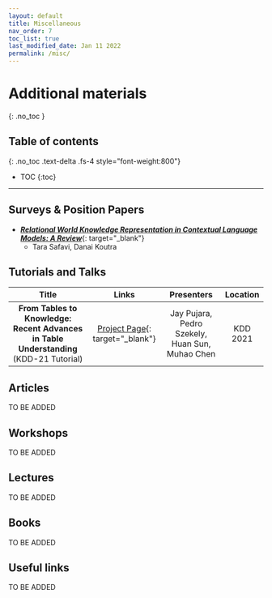 ```yaml
---
layout: default
title: Miscellaneous
nav_order: 7
toc_list: true
last_modified_date: Jan 11 2022
permalink: /misc/
---
```

# Additional materials
{: .no_toc }

## Table of contents
{: .no_toc .text-delta .fs-4 style="font-weight:800"}

- TOC
{:toc}

---

## Surveys & Position Papers

- [***Relational World Knowledge Representation in Contextual Language Models: A Review***](https://arxiv.org/abs/2104.05837){: target="_blank"}
    - Tara Safavi, Danai Koutra


## Tutorials and Talks 

| Title | Links | Presenters |  Location  | 
| :------------:| :-----: | :------: | :----------: |
| **From Tables to Knowledge: Recent Advances in Table Understanding** <br> (KDD-21 Tutorial) | [Project Page](https://usc-isi-i2.github.io/KDD21Tutorial/){: target="_blank"} | Jay Pujara, Pedro Szekely, Huan Sun, Muhao Chen |  KDD 2021 |



## Articles
TO BE ADDED

## Workshops
TO BE ADDED

## Lectures 
TO BE ADDED

## Books 
TO BE ADDED

## Useful links
TO BE ADDED